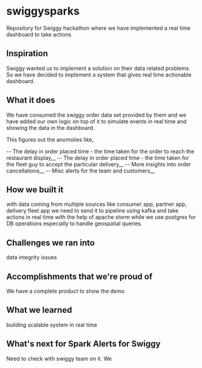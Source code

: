 # swiggysparks
Repository for Swiggy hackathon where we have implemented a real time dashboard to take actions

## Inspiration
Swiggy wanted us to implement a solution on their data related problems. So we have decided to implement a system that gives real time actionable dashboard. 

## What it does
We have consumed the swiggy order data set provided by them and we have added our own logic on top of it to simulate events in real time and showing the data in the dashboard. 

This figures out the anomolies like,

-- The delay in order placed time - the time taken for the order to reach the restaurant display__
-- The delay in order placed time - the time taken for the fleet guy to accept the particular delivery__
-- More insights into order cancellations__
-- Misc alerts for the team and customers__

## How we built it
with data coming from multiple sources like consumer app, partner app, delivery fleet app we need to send it to pipeline using kafka and take actions in real time with the help of apache storm while we use postgres for DB operations especially to handle geospatial queries. 

## Challenges we ran into
data integrity issues

## Accomplishments that we're proud of
We have a complete product to show the demo

## What we learned
building scalable system in real time

## What's next for Spark Alerts for Swiggy
Need to check with swiggy team on it. We 

